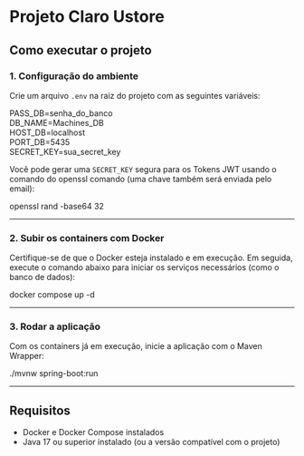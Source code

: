 # Projeto Claro Ustore

##  Como executar o projeto

### 1. Configuração do ambiente

Crie um arquivo `.env` na raiz do projeto com as seguintes variáveis:

PASS_DB=senha_do_banco <br>
DB_NAME=Machines_DB  <br>
HOST_DB=localhost  <br>
PORT_DB=5435  <br>
SECRET_KEY=sua_secret_key <br>

Você pode gerar uma `SECRET_KEY` segura para os Tokens JWT usando o comando do openssl comando (uma chave também será enviada pelo email):

openssl rand -base64 32

---

### 2. Subir os containers com Docker

Certifique-se de que o Docker esteja instalado e em execução. Em seguida, execute o comando abaixo para iniciar os serviços necessários (como o banco de dados):

docker compose up -d


---

### 3. Rodar a aplicação

Com os containers já em execução, inicie a aplicação com o Maven Wrapper:

./mvnw spring-boot:run


---

## Requisitos

- Docker e Docker Compose instalados
- Java 17 ou superior instalado (ou a versão compatível com o projeto)




